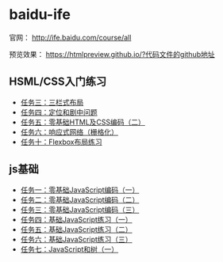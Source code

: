 # baidu-ife

官网： http://ife.baidu.com/course/all

预览效果： https://htmlpreview.github.io/?代码文件的github地址

## HSML/CSS入门练习

- [任务三：三栏式布局](https://github.com/yochii/baidu-ife/blob/master/2017/ife_3.html)
- [任务四：定位和剧中问题](https://github.com/yochii/baidu-ife/blob/master/2017/ife_4.html)
- [任务五：零基础HTML及CSS编码（二）](https://github.com/yochii/baidu-ife/blob/master/2017/ife_5.html)
- [任务六：响应式网络（栅格化）](https://github.com/yochii/baidu-ife/blob/master/2017/ife_6.html)
- [任务十：Flexbox布局练习](https://github.com/yochii/baidu-ife/blob/master/2017/ife_10.html)

## js基础

- [任务一：零基础JavaScript编码（一）](https://github.com/yochii/baidu-ife/blob/master/2017/ife_js_1.html)
- [任务二：零基础JavaScript编码（二）](https://github.com/yochii/baidu-ife/blob/master/2017/ife_js_2.html)
- [任务三：零基础JavaScript编码（三）](https://github.com/yochii/baidu-ife/blob/master/2017/ife_js_3.html)
- [任务四：基础JavaScript练习（一）](https://github.com/yochii/baidu-ife/blob/master/2017/ife_js_4.html)
- [任务五：基础JavaScript练习（二）](https://github.com/yochii/baidu-ife/blob/master/2017/ife_js_5.html)
- [任务六：基础JavaScript练习（三）](https://github.com/yochii/baidu-ife/blob/master/2017/ife_js_6.html)
- [任务七：JavaScript和树（一）](https://github.com/yochii/baidu-ife/blob/master/2017/ife_js_7.html)






